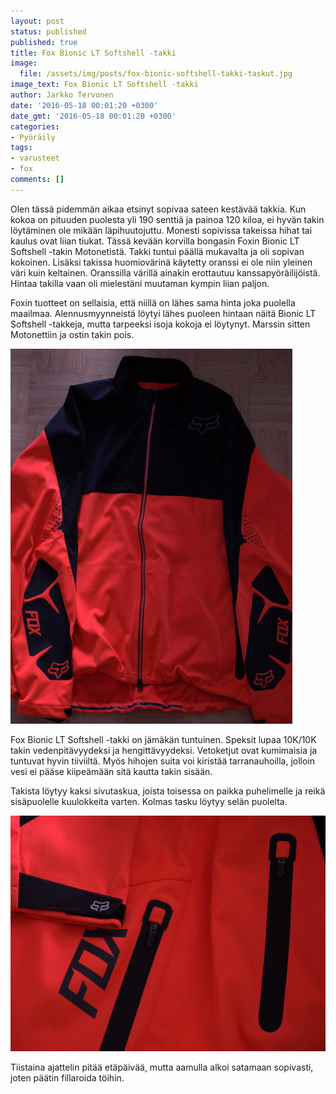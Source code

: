 ```yaml
---
layout: post
status: published
published: true
title: Fox Bionic LT Softshell -takki
image:
  file: /assets/img/posts/fox-bionic-softshell-takki-taskut.jpg
image_text: Fox Bionic LT Softshell -takki
author: Jarkko Tervonen
date: '2016-05-18 00:01:20 +0300'
date_gmt: '2016-05-18 00:01:20 +0300'
categories:
- Pyöräily
tags:
- varusteet
- fox
comments: []
---
```

Olen tässä pidemmän aikaa etsinyt sopivaa sateen kestävää takkia. Kun kokoa on pituuden puolesta yli 190 senttiä ja painoa 120 kiloa, ei hyvän takin löytäminen ole mikään läpihuutojuttu. Monesti sopivissa takeissa hihat tai kaulus ovat liian tiukat. Tässä kevään korvilla bongasin Foxin Bionic LT Softshell -takin Motonetistä. Takki tuntui päällä mukavalta ja oli sopivan kokoinen. Lisäksi takissa huomiovärinä käytetty oranssi ei ole niin yleinen väri kuin keltainen. Oranssilla värillä ainakin erottautuu kanssapyöräilijöistä. Hintaa takilla vaan oli mielestäni muutaman kympin liian paljon.

Foxin tuotteet on sellaisia, että niillä on lähes sama hinta joka puolella maailmaa. Alennusmyynneistä löytyi lähes puoleen hintaan näitä Bionic LT Softshell -takkeja, mutta tarpeeksi isoja kokoja ei löytynyt. Marssin sitten Motonettiin ja ostin takin pois.

<amp-img src="/assets/img/posts/fox-bionic-softshell-takki.jpg" alt="Fox Bionic Softshell -takki" width="4" height="3" layout="responsive">
  <noscript><img src="/assets/img/posts/fox-bionic-softshell-takki.jpg" alt="Fox Bionic Softshell -takki" /></noscript>
</amp-img>

Fox Bionic LT Softshell -takki on jämäkän tuntuinen. Speksit lupaa 10K/10K takin vedenpitävyydeksi ja hengittävyydeksi. Vetoketjut ovat kumimaisia ja tuntuvat hyvin tiiviiltä. Myös hihojen suita voi kiristää tarranauhoilla, jolloin vesi ei pääse kiipeämään sitä kautta takin sisään.

Takista löytyy kaksi sivutaskua, joista toisessa on paikka puhelimelle ja reikä sisäpuolelle kuulokkeita varten. Kolmas tasku löytyy selän puolelta.

<amp-img src="/assets/img/posts/fox-bionic-softshell-takki-taskut.jpg" alt="Fox Bionic Softshell" width="4" height="3" layout="responsive">
  <noscript><img src="/assets/img/posts/fox-bionic-softshell-takki-taskut.jpg" alt="Fox Bionic Softshell" /></noscript>
</amp-img>

Tiistaina ajattelin pitää etäpäivää, mutta aamulla alkoi satamaan sopivasti, joten päätin fillaroida töihin.

